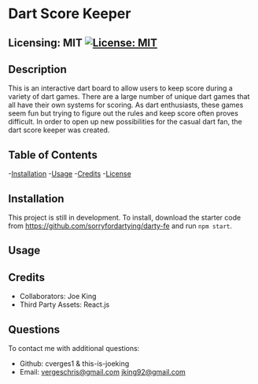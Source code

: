 
  # Dart Score Keeper
  ## Licensing: MIT [![License: MIT](https://img.shields.io/badge/License-MIT-yellow.svg)](https://opensource.org/licenses/MIT)

  ## Description
  This is an interactive dart board to allow users to keep score during a variety of dart games. There are a large number of unique dart games that all have their own systems for scoring. As dart enthusiasts, these games seem fun but trying to figure out the rules and keep score often proves difficult. In order to open up new possibilities for the casual dart fan, the dart score keeper was created.  
  
  ## Table of Contents
  
  -[Installation](#installation)
  -[Usage](#usage)
  -[Credits](#credits)
  -[License](#license)  

  ## Installation
  
  This project is still in development. To install, download the starter code from https://github.com/sorryfordartying/darty-fe and run `npm start`.
  
  ## Usage
  
  
  
  ## Credits
  
  - Collaborators: Joe King 
  - Third Party Assets: React.js

  ## Questions
  To contact me with additional questions:
  - Github: cverges1 & this-is-joeking
  - Email: vergeschris@gmail.com jking92@gmail.com
  